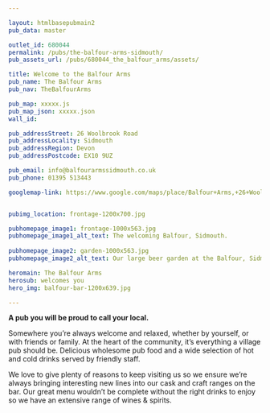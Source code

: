 ```yaml
---

layout: htmlbasepubmain2
pub_data: master

outlet_id: 680044
permalink: /pubs/the-balfour-arms-sidmouth/
pub_assets_url: /pubs/680044_the_balfour_arms/assets/

title: Welcome to the Balfour Arms
pub_name: The Balfour Arms
pub_nav: TheBalfourArms

pub_map: xxxxx.js
pub_map_json: xxxxx.json
wall_id:

pub_addressStreet: 26 Woolbrook Road
pub_addressLocality: Sidmouth
pub_addressRegion: Devon
pub_addressPostcode: EX10 9UZ

pub_email: info@balfourarmssidmouth.co.uk
pub_phone: 01395 513443

googlemap-link: https://www.google.com/maps/place/Balfour+Arms,+26+Woolbrook+Rd,+Sidmouth+EX10+9UZ,+UK/@50.694138,-3.240542,16z/data=!4m15!1m9!4m8!1m3!2m2!1d-3.2406386!2d50.6944166!1m3!2m2!1d-3.2405419!2d50.6941378!3m4!1s0x486d9cf2f7d070e5:0x86cde25c683f749a!8m2!3d50.6941378!4d-3.2405419?hl=en-GB


pubimg_location: frontage-1200x700.jpg 

pubhomepage_image1: frontage-1000x563.jpg 
pubhomepage_image1_alt_text: The welcoming Balfour, Sidmouth.
 
pubhomepage_image2: garden-1000x563.jpg
pubhomepage_image2_alt_text: Our large beer garden at the Balfour, Sidmouth

heromain: The Balfour Arms
herosub: welcomes you
hero_img: balfour-bar-1200x639.jpg

---
```



<p><strong>A pub you will be proud to call your local.</strong></p>

<p>Somewhere you’re always welcome and relaxed, whether by yourself, or with friends or family. At the heart of the community, it’s everything a village pub should be. Delicious wholesome pub food and a wide selection of hot and cold drinks served by friendly staff.</p>

<p>We love to give plenty of reasons to keep visiting us so we ensure we’re always bringing interesting new lines into our cask and craft ranges on the bar. Our great menu wouldn’t be complete without the right drinks to enjoy so we have an extensive range of wines & spirits.</p>
